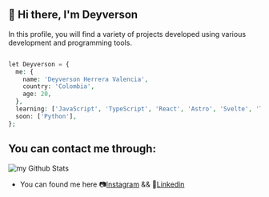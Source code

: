 ##  🚀 Hi there, I'm Deyverson 

In this profile, you will find a variety of projects developed using various development and programming tools.

```php

let Deyverson = {
  me: {
    name: 'Deyverson Herrera Valencia',
    country: 'Colombia',
    age: 20,
  },
  learning: ['JavaScript', 'TypeScript', 'React', 'Astro', 'Svelte', 'Tailwind', 'MySQL', 'Php', 'Node'],
  soon: ['Python'],
};

```
## You can contact me through:
<img align="center" src="https://github-readme-stats.vercel.app/api?Deyverson1=condorcoders&include_all_commits=true&count_private=true&show_icons=true&line_height=20&title_color=2B5BBD&icon_color=1124BB&text_color=A1A1A1&bg_color=0,000000,130F40" alt="my Github Stats"/>

-  You can found me here 📷[Instagram](https://www.instagram.com/its_deyverson/) && 💬[Linkedin](www.linkedin.com/in/deyverson)
